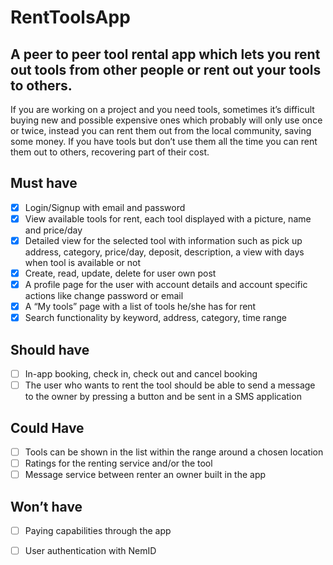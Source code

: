 # RentToolsApp

## A peer to peer tool rental app which lets you rent out tools from other people or rent out your tools to others. 

If you are working on a project and you need tools, sometimes it’s difficult buying new and possible expensive ones which probably will only use once or twice, instead you can rent them out from the local community, saving some money.
If you have tools but don’t use them all the time you can rent them out to others, recovering part of their cost.

## Must have
- [x] Login/Signup with email and password 
- [x] View available tools for rent, each tool displayed with a picture, name and price/day 
- [x]	Detailed view for the selected tool with information such as pick up address, category, price/day, deposit, description, a view with days when tool is available or not
- [x]	Create, read, update, delete for user own post 
- [x]	A profile page for the user with account details and account specific actions like change password or email 
- [x]	A “My tools” page with a list of tools he/she has for rent
- [x]	Search functionality by keyword, address, category, time range
## Should have 
- [ ]	In-app booking, check in, check out and cancel booking
- [ ]	The user who wants to rent the tool should be able to send a message to the owner
by pressing a button and be sent in a SMS application
## Could Have
- [ ]	Tools can be shown in the list within the range around a chosen location 
- [ ]	Ratings for the renting service and/or the tool 
- [ ]	Message service between renter an owner built in the app
## Won’t have
- [ ]	Paying capabilities through the app
- [ ]	User authentication with NemID


